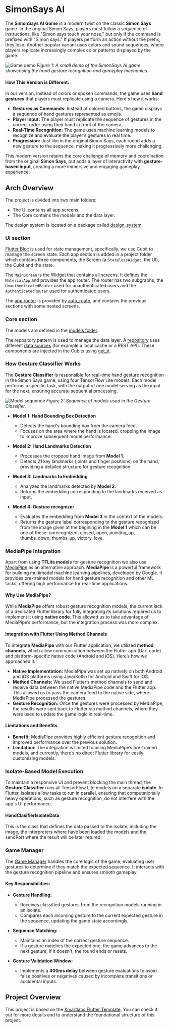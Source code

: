 # SimonSays AI

The **SimonSays AI Game** is a modern twist on the classic **Simon Says** game. In the original Simon Says, players must follow a sequence of instructions, like "Simon says touch your nose," but only if the command is prefixed with "Simon says." If players perform an action without the prefix, they lose. Another popular variant uses colors and sound sequences, where players replicate increasingly complex color patterns displayed by the game.

![Game demo](assets/readme_assets/game_demo.gif)
*Figure 1: A small demo of the SimonSays AI game showcasing the hand gesture recognition and gameplay mechanics.*

#### **How This Version is Different:**
In our version, instead of colors or spoken commands, the game uses **hand gestures** that players must replicate using a camera. Here's how it works:

- **Gestures as Commands:** Instead of colored buttons, the game displays a sequence of hand gestures represented as emojis.
- **Player Input:** The player must replicate the sequence of gestures in the correct order using their hand in front of the camera.
- **Real-Time Recognition:** The game uses machine learning models to recognize and evaluate the player’s gestures in real time.
- **Progression:** Just like in the original Simon Says, each round adds a new gesture to the sequence, making it progressively more challenging.

This modern version retains the core challenge of memory and coordination from the original **Simon Says**, but adds a layer of interactivity with **gesture-based input**, creating a more immersive and engaging gameplay experience.

## Arch Overview

The project is divided into two main folders:

- The UI contains all app screens.
- The Core contains the models and the data layer.

The design system is located on a package called [design_system][design_system].

### UI section

[Flutter Bloc][bloc] is used for state management, specifically, we use Cubit to manage the screen state.
Each app section is added in a project folder which contains three components, the Screen (a `StatelessWidget`, the UI), the Cubit and the state.

The `MainScreen` is the Widget that contains all screens. It defines the `MaterialApp` and provides the app router.
The router has two subgraphs, the `UnauthenticatedRouter` used for unauthenticated users and the `AuthenticatedRouter` used for authenticated users.

The [app router][app_router] is provided by [auto_route][auto_route], and contains the previous sections with some nested screens.

### Core section

The models are defined in the [models folder][models].

The repository pattern is used to manage the data layer.
A [repository][repository_folder] uses different [data sources][data_source_folder] (for example a local cache or a REST API).
These components are injected in the Cubits using [get_it][get_it].

### **How Gesture Classifier Works**

The **Gesture Classifier** is responsible for real-time hand gesture recognition in the Simon Says game, using four TensorFlow Lite models. Each model performs a specific task, with the output of one model serving as the input for the next, ensuring accurate sequential processing.

![Model sequence](assets/readme_assets/models_sequence.png)
*Figure 2: Sequence of models used in the Gesture Classifier.*

- **Model 1: Hand Bounding Box Detection**

  - Detects the hand's bounding box from the camera feed.
  - Focuses on the area where the hand is located, cropping the image to improve subsequent model performance.

- **Model 2: Hand Landmarks Detection**

  - Processes the cropped hand image from **Model 1**.
  - Detects 21 key landmarks (joints and finger positions) on the hand, providing a detailed structure for gesture recognition.

- **Model 3: Landmarks to Embedding**

  - Analyzes the landmarks detected by **Model 2**.
  - Returns the embedding corresponding to the landmarks received as input.

- **Model 4: Gesture recognizer**

  - Evaluates the embedding from **Model 3** in the context of the models.
  - Returns the gesture label corresponding to the gesture recognized from the image given at the begining in the **Model 1** which can be one of these: unrecognized, closed, open, pointing_up, thumbs_down, thumbs_up, victory, love.

### **MediaPipe Integration**

Apart from using **TFLite models** for gesture recognition we also use [MediaPipe][mediapipe] as an alternative approach. **MediaPipe** is a powerful framework for building multimodal machine learning pipelines, developed by Google. It provides pre-trained models for hand gesture recognition and other ML tasks, offering high performance for real-time applications.

#### **Why Use MediaPipe?**
While **MediaPipe** offers robust gesture recognition models, the current lack of a dedicated Flutter library for fully integrating its solutions required us to implement it using **native code**. This allowed us to take advantage of MediaPipe’s performance, but the integration process was more complex.

#### **Integration with Flutter Using Method Channels**
To integrate **MediaPipe** with our Flutter application, we utilized **method channels**, which allow communication between the Flutter app (Dart code) and platform-specific native code (Android and iOS). Here’s how we approached it:

- **Native Implementation:** MediaPipe was set up natively on both Android and iOS platforms using Java/Kotlin for Android and Swift for iOS.
- **Method Channels:** We used Flutter’s method channels to send and receive data between the native MediaPipe code and the Flutter app. This allowed us to pass the camera feed to the native side, where MediaPipe processed the gestures.
- **Gesture Recognition:** Once the gestures were processed by MediaPipe, the results were sent back to Flutter via method channels, where they were used to update the game logic in real-time.

#### **Limitations and Benefits**
- **Benefit:** MediaPipe provides highly efficient gesture recognition and improved performance over the previous solution.
- **Limitation:** The integration is limited to using MediaPipe’s pre-trained models, and currently, there’s no direct Flutter library for easily customizing models.


### **Isolate-Based Model Execution**

To maintain a responsive UI and prevent blocking the main thread, the **Gesture Classifier** runs all TensorFlow Lite models on a separate **isolate**. In Flutter, isolates allow tasks to run in parallel, ensuring that computationally heavy operations, such as gesture recognition, do not interfere with the app's UI performance.

#### **HandClasifierIsolateData**
This is the class that defines the data passed to the isolate, including the image, the interpreters where have been loaded the models and the sendPort where the result will be later retured.


### **Game Manager**

The [Game Manager][game_manager] handles the core logic of the game, evaluating user gestures to determine if they match the expected sequence. It interacts with the gesture recognition pipeline and ensures smooth gameplay.

#### **Key Responsibilities:**

- **Gesture Handling:**

  - Receives classified gestures from the recognition models running in an isolate.
  - Compares each incoming gesture to the current expected gesture in the sequence, updating the game state accordingly.

- **Sequence Matching:**

  - Maintains an index of the correct gesture sequence.
  - If a gesture matches the expected one, the game advances to the next gesture; if it doesn't, the round ends or resets.

- **Gesture Validation Window:**
  - Implements a **400ms delay** between gesture evaluations to avoid false positives or negatives caused by incomplete transitions or accidental inputs.

## Project Overview

This project is based on the [Xmartlabs Flutter Template][flutter_template_link]. You can check it out for more details and to understand the foundational structure of this project.


[design_system]: https://github.com/xmartlabs/simon-ai/tree/main/design_system
[app_router]: https://github.com/xmartlabs/simon-ai/blob/main/lib/ui/app_router.dart
[bloc]: https://bloclibrary.dev
[auto_route]: https://pub.dev/packages/auto_route
[models]: https://github.com/xmartlabs/simon-ai/tree/main/lib/core/model
[repository_folder]: https://github.com/xmartlabs/simon-ai/tree/main/lib/core/repository
[data_source_folder]: https://github.com/xmartlabs/simon-ai/tree/main/lib/core/source
[get_it]: https://pub.dev/packages/get_it
[scripts]: https://github.com/xmartlabs/simon-ai/tree/main/scripts
[flutter_template_link]: https://github.com/xmartlabs/flutter-template
[game_manager]: https://github.com/xmartlabs/simon-ai/tree/main/lib/core/repository/game_manager.dart
[game_classifier]: https://github.com/xmartlabs/simon-ai/tree/main/lib/core/hand_models/hand_gesture_classifier/hand_classifier.dart
[mediapipe]: https://ai.google.dev/edge/mediapipe/solutions/guide
[isolates]: https://docs.flutter.dev/perf/isolates